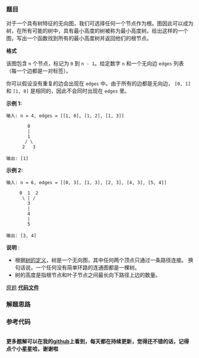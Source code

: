 ### 题目
对于一个具有树特征的无向图，我们可选择任何一个节点作为根。图因此可以成为树，在所有可能的树中，具有最小高度的树被称为最小高度树。给出这样的一个图，写出一个函数找到所有的最小高度树并返回他们的根节点。

**格式**

该图包含 `n` 个节点，标记为 `0` 到 `n - 1`。给定数字 `n` 和一个无向边 `edges` 列表（每一个边都是一对标签）。

你可以假设没有重复的边会出现在 `edges` 中。由于所有的边都是无向边， `[0, 1]`和 `[1, 0]` 是相同的，因此不会同时出现在
`edges` 里。

**示例 1:**

    
    
    输入: n = 4, edges = [[1, 0], [1, 2], [1, 3]]
    
            0
            |
            1
           / \
          2   3 
    
    输出: [1]
    

**示例 2:**

    
    
    输入: n = 6, edges = [[0, 3], [1, 3], [2, 3], [4, 3], [5, 4]]
    
         0  1  2
          \ | /
            3
            |
            4
            |
            5 
    
    输出: [3, 4]

**说明** :

  *  根据[树的定义](https://baike.baidu.com/item/%E6%A0%91/2699484?fromtitle=%E6%95%B0%E6%8D%AE%E7%BB%93%E6%9E%84+%E6%A0%91&fromid=12062173&fr=aladdin)，树是一个无向图，其中任何两个顶点只通过一条路径连接。 换句话说，一个任何没有简单环路的连通图都是一棵树。
  * 树的高度是指根节点和叶子节点之间最长向下路径上边的数量。

[原题](https://leetcode-cn.com/problems/minimum-height-trees/)    **[代码文件]()**


### 解题思路




### 参考代码

```go


```




**更多题解可以在我的[github](https://github.com/LZH139/leetcode_Go)上看到，每天都在持续更新，觉得还不错的话，记得点个小星星哈，谢谢啦**
